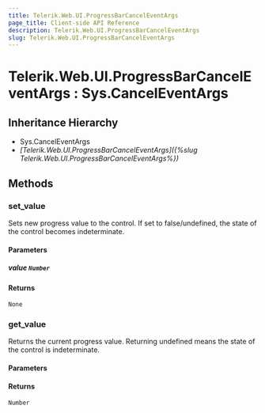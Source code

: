 ```yaml
---
title: Telerik.Web.UI.ProgressBarCancelEventArgs
page_title: Client-side API Reference
description: Telerik.Web.UI.ProgressBarCancelEventArgs
slug: Telerik.Web.UI.ProgressBarCancelEventArgs
---
```


# Telerik.Web.UI.ProgressBarCancelEventArgs : Sys.CancelEventArgs 

## Inheritance Hierarchy

* Sys.CancelEventArgs
* *[Telerik.Web.UI.ProgressBarCancelEventArgs]({%slug Telerik.Web.UI.ProgressBarCancelEventArgs%})*


## Methods

### set_value 

Sets new progress value to the control. If set to false/undefined, the state of the control becomes indeterminate.

#### Parameters

##### value `Number`

#### Returns

`None`
###  get_value

Returns the current progress value. Returning undefined means the state of the control is indeterminate.

#### Parameters

#### Returns

`Number` 


